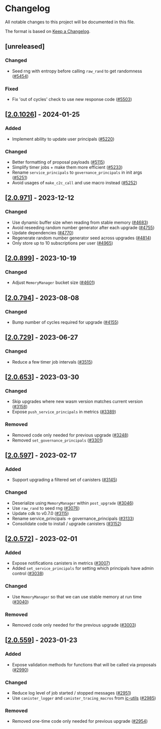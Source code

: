 # Changelog
All notable changes to this project will be documented in this file.

The format is based on [Keep a Changelog](https://keepachangelog.com/en/1.0.0/).

## [unreleased]

### Changed

- Seed rng with entropy before calling `raw_rand` to get randomness ([#5454](https://github.com/open-chat-labs/open-chat/pull/5454))

### Fixed

- Fix 'out of cycles' check to use new response code ([#5503](https://github.com/open-chat-labs/open-chat/pull/5503))

## [[2.0.1026](https://github.com/open-chat-labs/open-chat/releases/tag/v2.0.1026-notifications_index)] - 2024-01-25

### Added

- Implement ability to update user principals ([#5220](https://github.com/open-chat-labs/open-chat/pull/5220))

### Changed

- Better formatting of proposal payloads ([#5115](https://github.com/open-chat-labs/open-chat/pull/5115))
- Simplify timer jobs + make them more efficient ([#5233](https://github.com/open-chat-labs/open-chat/pull/5233))
- Rename `service_principals` to `governance_principals` in init args ([#5251](https://github.com/open-chat-labs/open-chat/pull/5251))
- Avoid usages of `make_c2c_call` and use macro instead ([#5252](https://github.com/open-chat-labs/open-chat/pull/5252))

## [[2.0.971](https://github.com/open-chat-labs/open-chat/releases/tag/v2.0.971-notifications_index)] - 2023-12-12

### Changed

- Use dynamic buffer size when reading from stable memory ([#4683](https://github.com/open-chat-labs/open-chat/pull/4683))
- Avoid reseeding random number generator after each upgrade ([#4755](https://github.com/open-chat-labs/open-chat/pull/4755))
- Update dependencies ([#4770](https://github.com/open-chat-labs/open-chat/pull/4770))
- Regenerate random number generator seed across upgrades ([#4814](https://github.com/open-chat-labs/open-chat/pull/4814))
- Only store up to 10 subscriptions per user ([#4965](https://github.com/open-chat-labs/open-chat/pull/4965))

## [[2.0.899](https://github.com/open-chat-labs/open-chat/releases/tag/v2.0.899-notifications_index)] - 2023-10-19

### Changed

- Adjust `MemoryManager` bucket size ([#4601](https://github.com/open-chat-labs/open-chat/pull/4601))

## [[2.0.794](https://github.com/open-chat-labs/open-chat/releases/tag/v2.0.794-notifications_index)] - 2023-08-08

### Changed

- Bump number of cycles required for upgrade ([#4155](https://github.com/open-chat-labs/open-chat/pull/4155))

## [[2.0.729](https://github.com/open-chat-labs/open-chat/releases/tag/v2.0.729-notifications_index)] - 2023-06-27

### Changed

- Reduce a few timer job intervals ([#3515](https://github.com/open-chat-labs/open-chat/pull/3515))

## [[2.0.653](https://github.com/open-chat-labs/open-chat/releases/tag/v2.0.653-notifications_index)] - 2023-03-30

### Changed

- Skip upgrades where new wasm version matches current version ([#3158](https://github.com/open-chat-labs/open-chat/pull/3158))
- Expose `push_service_principals` in metrics ([#3389](https://github.com/open-chat-labs/open-chat/pull/3389))

### Removed

- Removed code only needed for previous upgrade ([#3248](https://github.com/open-chat-labs/open-chat/pull/3248))
- Removed `set_governance_principals` ([#3301](https://github.com/open-chat-labs/open-chat/pull/3301))

## [[2.0.597](https://github.com/open-chat-labs/open-chat/releases/tag/v2.0.597-notifications_index)] - 2023-02-17

### Added

- Support upgrading a filtered set of canisters ([#3145](https://github.com/open-chat-labs/open-chat/pull/3145))

### Changed

- Deserialize using `MemoryManager` within `post_upgrade` ([#3046](https://github.com/open-chat-labs/open-chat/pull/3046))
- Use `raw_rand` to seed rng ([#3076](https://github.com/open-chat-labs/open-chat/pull/3076))
- Update cdk to v0.7.0 ([#3115](https://github.com/open-chat-labs/open-chat/pull/3115))
- Rename service_principals -> governance_principals ([#3133](https://github.com/open-chat-labs/open-chat/pull/3133))
- Consolidate code to install / upgrade canisters ([#3152](https://github.com/open-chat-labs/open-chat/pull/3152))

## [[2.0.572](https://github.com/open-chat-labs/open-chat/releases/tag/v2.0.572-notifications_index)] - 2023-02-01

### Added

- Expose notifications canisters in metrics ([#3007](https://github.com/open-chat-labs/open-chat/pull/3007))
- Added `set_service_principals` for setting which principals have admin control ([#3038](https://github.com/open-chat-labs/open-chat/pull/3038))

### Changed

- Use `MemoryManager` so that we can use stable memory at run time ([#3040](https://github.com/open-chat-labs/open-chat/pull/3040))

### Removed

- Removed code only needed for the previous upgrade ([#3003](https://github.com/open-chat-labs/open-chat/pull/3003))

## [[2.0.559](https://github.com/open-chat-labs/open-chat/releases/tag/v2.0.559-notifications_index)] - 2023-01-23

### Added

- Expose validation methods for functions that will be called via proposals ([#2990](https://github.com/open-chat-labs/open-chat/pull/2990))

### Changed

- Reduce log level of job started / stopped messages ([#2951](https://github.com/open-chat-labs/open-chat/pull/2951))
- Use `canister_logger` and `canister_tracing_macros` from [ic-utils](https://github.com/open-chat-labs/ic-utils) ([#2985](https://github.com/open-chat-labs/open-chat/pull/2985))

### Removed

- Removed one-time code only needed for previous upgrade ([#2954](https://github.com/open-chat-labs/open-chat/pull/2954))